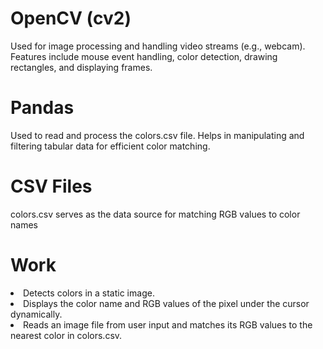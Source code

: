 <h1>OpenCV (cv2)</h1>
<p>Used for image processing and handling video streams (e.g., webcam).
Features include mouse event handling, color detection, drawing rectangles, and displaying frames.</p>

<h1>Pandas</h1>
Used to read and process the colors.csv file.
Helps in manipulating and filtering tabular data for efficient color matching.

<h1>CSV Files</h1>
colors.csv serves as the data source for matching RGB values to color names

<h1>Work</h1>
<li>Detects colors in a static image.</li>
<li>Displays the color name and RGB values of the pixel under the cursor dynamically.</li>
<li>Reads an image file from user input and matches its RGB values to the nearest color in colors.csv.</li>
